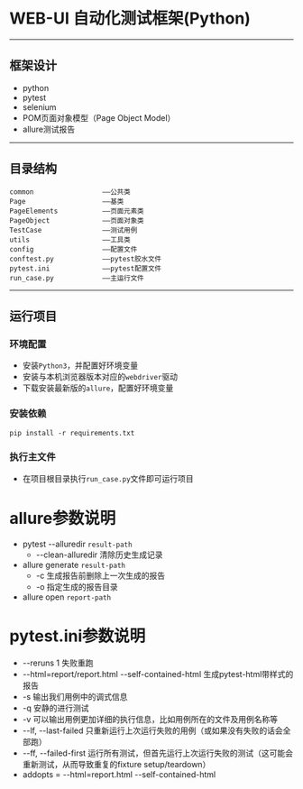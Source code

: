 # WEB-UI 自动化测试框架(Python)

---

## 框架设计

- python
- pytest
- selenium
- POM页面对象模型（Page Object Model）
- allure测试报告

---

## 目录结构

    common                 ——公共类
    Page                   ——基类
    PageElements           ——页面元素类
    PageObject             ——页面对象类
    TestCase               ——测试用例
    utils                  ——工具类
    config                 ——配置文件
    conftest.py            ——pytest胶水文件
    pytest.ini             ——pytest配置文件
    run_case.py            ——主运行文件

---

## 运行项目

### 环境配置

* 安装`Python3`，并配置好环境变量
* 安装与本机浏览器版本对应的`webdriver`驱动
* 下载安装最新版的`allure`，配置好环境变量

### 安装依赖

```shell
pip install -r requirements.txt
```

### 执行主文件

* 在项目根目录执行`run_case.py`文件即可运行项目


# allure参数说明


- pytest --alluredir `result-path`
    - --clean-alluredir 清除历史生成记录
- allure generate `result-path`
    - -c 生成报告前删除上一次生成的报告
    - -o 指定生成的报告目录
- allure open `report-path`

# pytest.ini参数说明

* --reruns 1 失败重跑
* --html=report/report.html --self-contained-html 生成pytest-html带样式的报告
* -s 输出我们用例中的调式信息
* -q 安静的进行测试
* -v 可以输出用例更加详细的执行信息，比如用例所在的文件及用例名称等
* --lf, --last-failed 只重新运行上次运行失败的用例（或如果没有失败的话会全部跑）
* --ff, --failed-first 运行所有测试，但首先运行上次运行失败的测试（这可能会重新测试，从而导致重复的fixture setup/teardown）
* addopts = --html=report.html --self-contained-html

